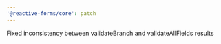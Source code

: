 ```yaml
---
'@reactive-forms/core': patch
---
```


Fixed inconsistency between validateBranch and validateAllFields results

